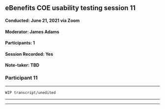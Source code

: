 ## eBenefits COE usability testing session 11
#### Conducted: June 21, 2021 via Zoom
#### Moderator: James Adams
#### Participants: 1
#### Session Recorded: Yes
#### Note-taker: TBD

### Participant 11

---

`WIP transcript/unedited`

---

---

